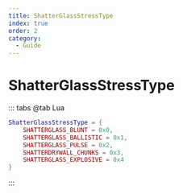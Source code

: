 ```yaml
---
title: ShatterGlassStressType
index: true
order: 2
category:
  - Guide
---
```


# ShatterGlassStressType
::: tabs
@tab Lua
```lua
ShatterGlassStressType = {
    SHATTERGLASS_BLUNT = 0x0,
    SHATTERGLASS_BALLISTIC = 0x1,
    SHATTERGLASS_PULSE = 0x2,
    SHATTERDRYWALL_CHUNKS = 0x3,
    SHATTERGLASS_EXPLOSIVE = 0x4
}
```
:::